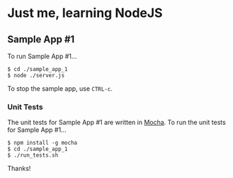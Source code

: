 # Just me, learning NodeJS

## Sample App #1

To run Sample App #1...

    $ cd ./sample_app_1
    $ node ./server.js

To stop the sample app, use `CTRL-c`.

### Unit Tests

The unit tests for Sample App #1 are written in [Mocha](http://visionmedia.github.io/mocha/). To run the unit tests for Sample App #1...

    $ npm install -g mocha
    $ cd ./sample_app_1
    $ ./run_tests.sh

Thanks!
